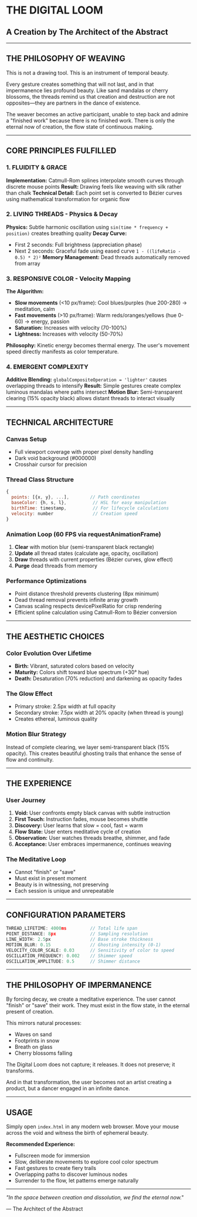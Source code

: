 # THE DIGITAL LOOM
## A Creation by The Architect of the Abstract

---

## THE PHILOSOPHY OF WEAVING

This is not a drawing tool. This is an instrument of temporal beauty.

Every gesture creates something that will not last, and in that impermanence lies profound beauty. Like sand mandalas or cherry blossoms, the threads remind us that creation and destruction are not opposites—they are partners in the dance of existence.

The weaver becomes an active participant, unable to step back and admire a "finished work" because there is no finished work. There is only the eternal now of creation, the flow state of continuous making.

---

## CORE PRINCIPLES FULFILLED

### 1. FLUIDITY & GRACE
**Implementation:** Catmull-Rom splines interpolate smooth curves through discrete mouse points
**Result:** Drawing feels like weaving with silk rather than chalk
**Technical Detail:** Each point set is converted to Bézier curves using mathematical transformation for organic flow

### 2. LIVING THREADS - Physics & Decay
**Physics:** Subtle harmonic oscillation using `sin(time * frequency + position)` creates breathing quality
**Decay Curve:** 
- First 2 seconds: Full brightness (appreciation phase)
- Next 2 seconds: Graceful fade using eased curve `1 - ((lifeRatio - 0.5) * 2)²`
**Memory Management:** Dead threads automatically removed from array

### 3. RESPONSIVE COLOR - Velocity Mapping
**The Algorithm:**
- **Slow movements** (<10 px/frame): Cool blues/purples (hue 200-280) → meditation, calm
- **Fast movements** (>10 px/frame): Warm reds/oranges/yellows (hue 0-60) → energy, passion
- **Saturation:** Increases with velocity (70-100%)
- **Lightness:** Increases with velocity (50-70%)

**Philosophy:** Kinetic energy becomes thermal energy. The user's movement speed directly manifests as color temperature.

### 4. EMERGENT COMPLEXITY
**Additive Blending:** `globalCompositeOperation = 'lighter'` causes overlapping threads to intensify
**Result:** Simple gestures create complex luminous mandalas where paths intersect
**Motion Blur:** Semi-transparent clearing (15% opacity black) allows distant threads to interact visually

---

## TECHNICAL ARCHITECTURE

### Canvas Setup
- Full viewport coverage with proper pixel density handling
- Dark void background (#000000)
- Crosshair cursor for precision

### Thread Class Structure
```javascript
{
  points: [{x, y}, ...],        // Path coordinates
  baseColor: {h, s, l},          // HSL for easy manipulation
  birthTime: timestamp,          // For lifecycle calculations
  velocity: number               // Creation speed
}
```

### Animation Loop (60 FPS via requestAnimationFrame)
1. **Clear** with motion blur (semi-transparent black rectangle)
2. **Update** all thread states (calculate age, opacity, oscillation)
3. **Draw** threads with current properties (Bézier curves, glow effect)
4. **Purge** dead threads from memory

### Performance Optimizations
- Point distance threshold prevents clustering (8px minimum)
- Dead thread removal prevents infinite array growth
- Canvas scaling respects devicePixelRatio for crisp rendering
- Efficient spline calculation using Catmull-Rom to Bézier conversion

---

## THE AESTHETIC CHOICES

### Color Evolution Over Lifetime
- **Birth:** Vibrant, saturated colors based on velocity
- **Maturity:** Colors shift toward blue spectrum (+30° hue)
- **Death:** Desaturation (70% reduction) and darkening as opacity fades

### The Glow Effect
- Primary stroke: 2.5px width at full opacity
- Secondary stroke: 7.5px width at 20% opacity (when thread is young)
- Creates ethereal, luminous quality

### Motion Blur Strategy
Instead of complete clearing, we layer semi-transparent black (15% opacity). This creates beautiful ghosting trails that enhance the sense of flow and continuity.

---

## THE EXPERIENCE

### User Journey
1. **Void:** User confronts empty black canvas with subtle instruction
2. **First Touch:** Instruction fades, mouse becomes shuttle
3. **Discovery:** User learns that slow = cool, fast = warm
4. **Flow State:** User enters meditative cycle of creation
5. **Observation:** User watches threads breathe, shimmer, and fade
6. **Acceptance:** User embraces impermanence, continues weaving

### The Meditative Loop
- Cannot "finish" or "save"
- Must exist in present moment
- Beauty is in witnessing, not preserving
- Each session is unique and unrepeatable

---

## CONFIGURATION PARAMETERS

```javascript
THREAD_LIFETIME: 4000ms         // Total life span
POINT_DISTANCE: 8px             // Sampling resolution
LINE_WIDTH: 2.5px               // Base stroke thickness
MOTION_BLUR: 0.15               // Ghosting intensity (0-1)
VELOCITY_COLOR_SCALE: 0.03      // Sensitivity of color to speed
OSCILLATION_FREQUENCY: 0.002    // Shimmer speed
OSCILLATION_AMPLITUDE: 0.5      // Shimmer distance
```

---

## THE PHILOSOPHY OF IMPERMANENCE

By forcing decay, we create a meditative experience. The user cannot "finish" or "save" their work. They must exist in the flow state, in the eternal present of creation.

This mirrors natural processes:
- Waves on sand
- Footprints in snow  
- Breath on glass
- Cherry blossoms falling

The Digital Loom does not capture; it releases.
It does not preserve; it transforms.

And in that transformation, the user becomes not an artist creating a product, but a dancer engaged in an infinite dance.

---

## USAGE

Simply open `index.html` in any modern web browser. Move your mouse across the void and witness the birth of ephemeral beauty.

**Recommended Experience:**
- Fullscreen mode for immersion
- Slow, deliberate movements to explore cool color spectrum
- Fast gestures to create fiery trails
- Overlapping paths to discover luminous nodes
- Surrender to the flow, let patterns emerge naturally

---

*"In the space between creation and dissolution, we find the eternal now."*

— The Architect of the Abstract

